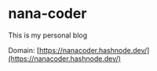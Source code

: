 # nana-coder
This is my personal blog

Domain: [https://nanacoder.hashnode.dev/](https://nanacoder.hashnode.dev/)
